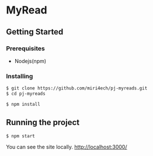 # MyRead

## Getting Started

### Prerequisites

- Nodejs(npm)

### Installing

```bash
$ git clone https://github.com/miri4ech/pj-myreads.git
$ cd pj-myreads
```

```bash
$ npm install 
```

## Running the project

```bash 
$ npm start
```

You can see the site locally. [http://localhost:3000/](http://localhost:3000/)  


